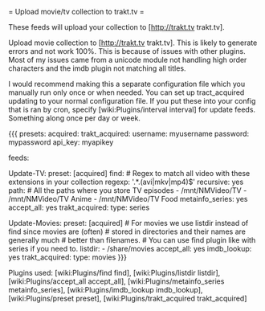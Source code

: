 = Upload movie/tv collection to trakt.tv =

These feeds will upload your collection to [http://trakt.tv trakt.tv].

Upload movie collection to [http://trakt.tv trakt.tv].
This is likely to generate errors and not work 100%. This is because of issues with other plugins. Most of my issues came from a unicode module not handling high order characters and the imdb plugin not matching all titles.

I would recommend making this a separate configuration file which you manually run only once or when needed. You can set up tract_acquired updating to your normal configuration file. If you put these into your config that is ran by cron, specify [wiki:Plugins/interval interval] for update feeds. Something along once per day or week.

{{{
presets:
  acquired:
    trakt_acquired:
      username: myusername
      password: mypassword
      api_key: myapikey

feeds:

  Update-TV:
    preset: [acquired]
    find:
      # Regex to match all video with these extensions in your collection
      regexp: '.*\.(avi|mkv|mp4)$'
      recursive: yes
      path:
        # All the paths where you store TV episodes
        - /mnt/NMVideo/TV
        - /mnt/NMVideo/TV Anime
        - /mnt/NMVideo/TV Food
    metainfo_series: yes
    accept_all: yes
    trakt_acquired:
      type: series

  Update-Movies:
    preset: [acquired]
    # For movies we use listdir instead of find since movies are (often) 
    # stored in directories and their names are generally much 
    # better than filenames.
    # You can use find plugin like with series if you need to.
    listdir:
      - /share/movies
    accept_all: yes
    imdb_lookup: yes
    trakt_acquired:
      type: movies
}}}

Plugins used: [wiki:Plugins/find find], [wiki:Plugins/listdir listdir], [wiki:Plugins/accept_all accept_all], [wiki:Plugins/metainfo_series metainfo_series], [wiki:Plugins/imdb_lookup imdb_lookup], [wiki:Plugins/preset preset], [wiki:Plugins/trakt_acquired trakt_acquired]
